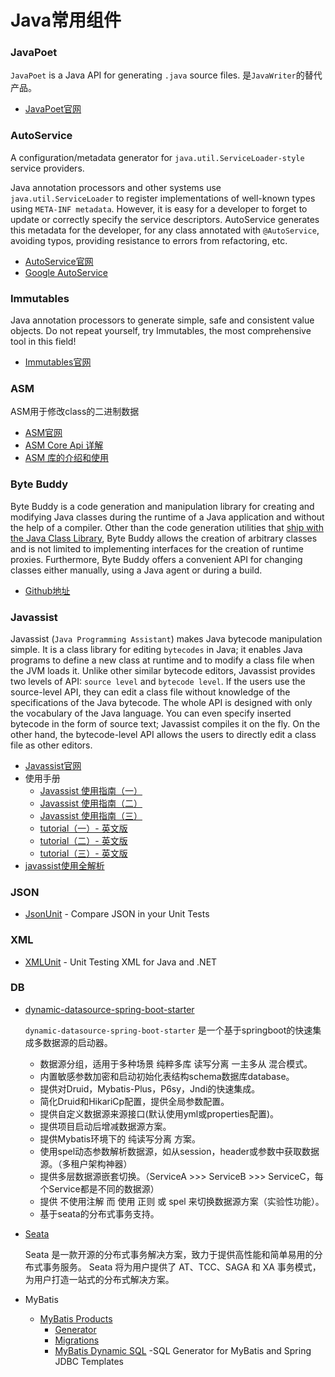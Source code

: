 # Java常用组件

### JavaPoet

`JavaPoet` is a Java API for generating `.java` source files. 是`JavaWriter`的替代产品。

* [JavaPoet官网](https://github.com/square/javapoet)



### AutoService

A configuration/metadata generator for `java.util.ServiceLoader-style` service providers.

Java annotation processors and other systems use `java.util.ServiceLoader` to register implementations of well-known
types using `META-INF metadata`. However, it is easy for a developer to forget to update or correctly specify the
service descriptors. AutoService generates this metadata for the developer, for any class annotated with `@AutoService`,
avoiding typos, providing resistance to errors from refactoring, etc.

* [AutoService官网](https://github.com/google/auto/tree/master/service)
* [Google AutoService](https://www.baeldung.com/google-autoservice)

### Immutables

Java annotation processors to generate simple, safe and consistent value objects. Do not repeat yourself, try Immutables,
the most comprehensive tool in this field!

* [Immutables官网](http://immutables.github.io/)

### ASM

ASM用于修改class的二进制数据

* [ASM官网](https://asm.ow2.io/)
* [ASM Core Api 详解](https://www.jianshu.com/p/abd1b1b8d3f3)
* [ASM 库的介绍和使用](https://www.jianshu.com/p/905be2a9a700)

### Byte Buddy
Byte Buddy is a code generation and manipulation library for creating and modifying Java classes during the runtime of
a Java application and without the help of a compiler. Other than the code generation utilities that [ship with the Java Class Library](https://docs.oracle.com/javase/8/docs/api/java/lang/reflect/Proxy.html),
Byte Buddy allows the creation of arbitrary classes and is not limited to implementing interfaces
for the creation of runtime proxies. Furthermore, Byte Buddy offers a convenient API for changing classes either manually,
using a Java agent or during a build.

* [Github地址](https://github.com/raphw/byte-buddy)

### Javassist

Javassist (`Java Programming Assistant`) makes Java bytecode manipulation simple. It is a class library for editing
`bytecodes` in Java; it enables Java programs to define a new class at runtime and to modify a class file when the JVM
loads it. Unlike other similar bytecode editors, Javassist provides two levels of API: `source level` and `bytecode
level`. If the users use the source-level API, they can edit a class file without knowledge of the specifications of the
Java bytecode. The whole API is designed with only the vocabulary of the Java language. You can even specify inserted
bytecode in the form of source text; Javassist compiles it on the fly. On the other hand, the bytecode-level API allows
the users to directly edit a class file as other editors.

* [Javassist官网](https://www.javassist.org/)
* 使用手册
  * [Javassist 使用指南（一）](https://www.jianshu.com/p/43424242846b)
  * [Javassist 使用指南（二）](https://www.jianshu.com/p/b9b3ff0e1bf8)
  * [Javassist 使用指南（三）](https://www.jianshu.com/p/7803ffcc81c8)
  * [tutorial（一）- 英文版](https://www.javassist.org/tutorial/tutorial.html)
  * [tutorial（二）- 英文版](https://www.javassist.org/tutorial/tutorial2.html)
  * [tutorial（三）- 英文版](https://www.javassist.org/tutorial/tutorial3.html)
* [javassist使用全解析](https://www.cnblogs.com/rickiyang/p/11336268.html)


### JSON

* [JsonUnit](https://github.com/lukas-krecan/JsonUnit) - Compare JSON in your Unit Tests


### XML

* [XMLUnit](https://www.xmlunit.org/) - Unit Testing XML for Java and .NET

### DB

* [dynamic-datasource-spring-boot-starter](https://github.com/baomidou/dynamic-datasource-spring-boot-starter)

    `dynamic-datasource-spring-boot-starter` 是一个基于springboot的快速集成多数据源的启动器。

    * 数据源分组，适用于多种场景 纯粹多库 读写分离 一主多从 混合模式。
    * 内置敏感参数加密和启动初始化表结构schema数据库database。
    * 提供对Druid，Mybatis-Plus，P6sy，Jndi的快速集成。
    * 简化Druid和HikariCp配置，提供全局参数配置。
    * 提供自定义数据源来源接口(默认使用yml或properties配置)。
    * 提供项目启动后增减数据源方案。
    * 提供Mybatis环境下的 纯读写分离 方案。
    * 使用spel动态参数解析数据源，如从session，header或参数中获取数据源。（多租户架构神器）
    * 提供多层数据源嵌套切换。（ServiceA >>> ServiceB >>> ServiceC，每个Service都是不同的数据源）
    * 提供 不使用注解 而 使用 正则 或 spel 来切换数据源方案（实验性功能）。
    * 基于seata的分布式事务支持。

* [Seata](https://seata.io/zh-cn/docs/overview/what-is-seata.html)

    Seata 是一款开源的分布式事务解决方案，致力于提供高性能和简单易用的分布式事务服务。
    Seata 将为用户提供了 AT、TCC、SAGA 和 XA 事务模式，为用户打造一站式的分布式解决方案。

* MyBatis
    * [MyBatis Products](https://blog.mybatis.org/p/products.html)
        * [Generator](http://www.mybatis.org/generator/)
        * [Migrations](http://www.mybatis.org/migrations)
        * [MyBatis Dynamic SQL](https://mybatis.org/mybatis-dynamic-sql/docs/introduction.html) -SQL Generator for MyBatis and Spring JDBC Templates